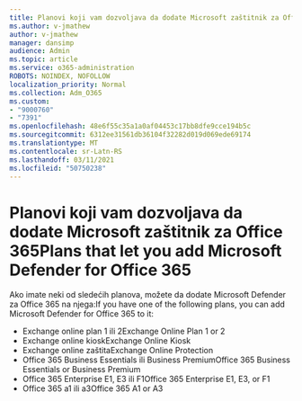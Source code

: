 ```yaml
---
title: Planovi koji vam dozvoljava da dodate Microsoft zaštitnik za Office 365
ms.author: v-jmathew
author: v-jmathew
manager: dansimp
audience: Admin
ms.topic: article
ms.service: o365-administration
ROBOTS: NOINDEX, NOFOLLOW
localization_priority: Normal
ms.collection: Adm_O365
ms.custom:
- "9000760"
- "7391"
ms.openlocfilehash: 48e6f55c35a1a0af04453c17bb8dfe9cce194b5c
ms.sourcegitcommit: 6312ee31561db36104f32282d019d069ede69174
ms.translationtype: MT
ms.contentlocale: sr-Latn-RS
ms.lasthandoff: 03/11/2021
ms.locfileid: "50750238"
---
```

# <a name="plans-that-let-you-add-microsoft-defender-for-office-365"></a><span data-ttu-id="df97f-102">Planovi koji vam dozvoljava da dodate Microsoft zaštitnik za Office 365</span><span class="sxs-lookup"><span data-stu-id="df97f-102">Plans that let you add Microsoft Defender for Office 365</span></span>

<span data-ttu-id="df97f-103">Ako imate neki od sledećih planova, možete da dodate Microsoft Defender za Office 365 na njega:</span><span class="sxs-lookup"><span data-stu-id="df97f-103">If you have one of the following plans, you can add Microsoft Defender for Office 365 to it:</span></span>

- <span data-ttu-id="df97f-104">Exchange online plan 1 ili 2</span><span class="sxs-lookup"><span data-stu-id="df97f-104">Exchange Online Plan 1 or 2</span></span>
- <span data-ttu-id="df97f-105">Exchange online kiosk</span><span class="sxs-lookup"><span data-stu-id="df97f-105">Exchange Online Kiosk</span></span>
- <span data-ttu-id="df97f-106">Exchange online zaštita</span><span class="sxs-lookup"><span data-stu-id="df97f-106">Exchange Online Protection</span></span>
- <span data-ttu-id="df97f-107">Office 365 Business Essentials ili Business Premium</span><span class="sxs-lookup"><span data-stu-id="df97f-107">Office 365 Business Essentials or Business Premium</span></span>
- <span data-ttu-id="df97f-108">Office 365 Enterprise E1, E3 ili F1</span><span class="sxs-lookup"><span data-stu-id="df97f-108">Office 365 Enterprise E1, E3, or F1</span></span>
- <span data-ttu-id="df97f-109">Office 365 a1 ili a3</span><span class="sxs-lookup"><span data-stu-id="df97f-109">Office 365 A1 or A3</span></span>
